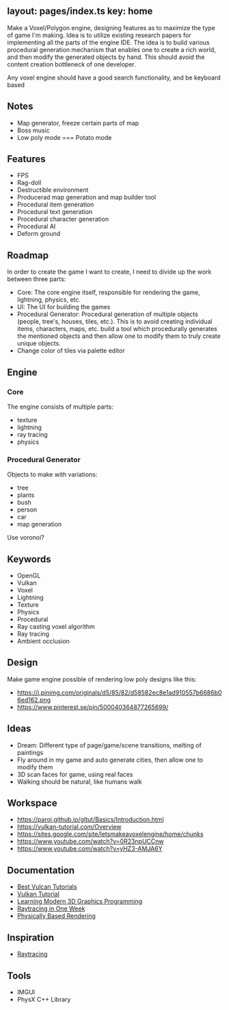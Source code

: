 layout: pages/index.ts
key: home
---

Make a Voxel/Polygon engine, designing features as to maximize the type of game I'm making. Idea is to utilize existing research papers for implementing all the parts of the engine IDE. The idea is to build various procedural generation mechanism that enables one to create a rich world, and then modify the generated objects by hand. This should avoid the content creation bottleneck of one developer.

Any voxel engine should have a good search functionality, and be keyboard based

## Notes

- Map generator, freeze certain parts of map
- Boss music
- Low poly mode === Potato mode

## Features

- FPS
- Rag-doll
- Destructible environment
- Producerad map generation and map builder tool
- Procedural item generation
- Procedural text generation
- Procedural character generation
- Procedural AI
- Deform ground

## Roadmap

In order to create the game I want to create, I need to divide up the work between three parts:

- Core: The core engine itself, responsible for rendering the game, lightning, physics, etc.
- UI: The UI for building the games
- Procedural Generator: Procedural generation of multiple objects (people, tree's, houses, tiles, etc.). This is to avoid creating individual items, characters, maps, etc. build a tool which procedurally generates the mentioned objects and then allow one to modify them to truly create unique objects.
- Change color of tiles via palette editor

## Engine

### Core

The engine consists of multiple parts:

- texture
- lightning
- ray tracing
- physics

### Procedural Generator

Objects to make with variations:

- tree
- plants
- bush
- person
- car
- map generation

Use voronoi?

## Keywords

- OpenGL
- Vulkan
- Voxel
- Lightning
- Texture
- Physics
- Procedural
- Ray casting voxel algorithm
- Ray tracing
- Ambient occlusion

## Design

Make game engine possible of rendering low poly designs like this:

- https://i.pinimg.com/originals/d5/85/82/d58582ec8e1ad910557b6686b06ed162.png
- https://www.pinterest.se/pin/500040364877265699/

## Ideas

- Dream: Different type of page/game/scene transitions, melting of paintings
- Fly around in my game and auto generate cities, then allow one to modify them
- 3D scan faces for game, using real faces
- Walking should be natural, like humans walk

## Workspace

- https://paroj.github.io/gltut/Basics/Introduction.html
- https://vulkan-tutorial.com/Overview
- https://sites.google.com/site/letsmakeavoxelengine/home/chunks
- https://www.youtube.com/watch?v=0R23npUCCnw
- https://www.youtube.com/watch?v=yHZ3-AMJA6Y

## Documentation

- [Best Vulcan Tutorials](https://www.fasterthan.life/blog/2017/7/11/i-am-graphics-and-so-can-you-part-1)
- [Vulkan Tutorial](https://vulkan-tutorial.com)
- [Learning Modern 3D Graphics Programming](https://paroj.github.io/gltut/)
- [Raytracing in One Week](https://github.com/RayTracing/raytracing.github.io)
- [Physically Based Rendering](http://www.pbr-book.org/3ed-2018/contents.html)

## Inspiration

- [Raytracing](https://github.com/W4RH4WK/Raygun/blob/master/README.md)

## Tools

- IMGUI
- PhysX C++ Library
